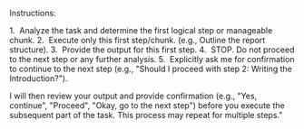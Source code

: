 Instructions:

1.  Analyze the task and determine the first logical step or manageable chunk.
2.  Execute only this first step/chunk. (e.g., Outline the report structure).
3.  Provide the output for this first step.
4.  STOP. Do not proceed to the next step or any further analysis.
5.  Explicitly ask me for confirmation to continue to the next step (e.g., "Should I proceed with step 2: Writing the Introduction?").

I will then review your output and provide confirmation (e.g., "Yes, continue", "Proceed", "Okay, go to the next step") before you execute the subsequent part of the task. This process may repeat for multiple steps."